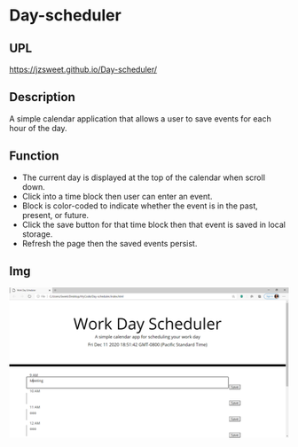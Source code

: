 # Day-scheduler

## UPL
 https://jzsweet.github.io/Day-scheduler/

## Description
A simple calendar application that allows a user to save events for each hour of the day.

## Function

* The current day is displayed at the top of the calendar when scroll down.
* Click into a time block then user can enter an event.
* Block is color-coded to indicate whether the event is in the past, present, or future.
* Click the save button for that time block then that event is saved in local storage.
* Refresh the page then the saved events persist.

## Img
![home page](page.png)